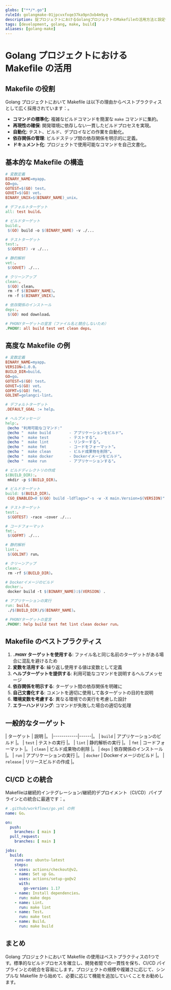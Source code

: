 ```yaml
---
globs: ["**/*.go"]
ruleId: golangmake-01jpcvxfxqe37ka9pn3xb4m9yq
description: 掟プロジェクトにおけるGolangプロジェクトのMakefileの活用方法と設定例
tags: [development, golang, make, build]
aliases: [golang-make]
---
```



# Golang プロジェクトにおける Makefile の活用

## Makefile の役割

Golang プロジェクトにおいて Makefile は以下の理由からベストプラクティスとして広く採用されています：。

- **コマンドの標準化**: 複雑なビルドコマンドを簡潔な `make` コマンドに集約。
- **再現性の確保**: 開発環境に依存しない一貫したビルドプロセスを実現。
- **自動化**: テスト、ビルド、デプロイなどの作業を自動化。
- **依存関係の管理**: ビルドステップ間の依存関係を明示的に定義。
- **ドキュメント化**: プロジェクトで使用可能なコマンドを自己文書化。

## 基本的な Makefile の構造

```makefile
# 変数定義
BINARY_NAME=myapp。
GO=go。
GOTEST=$(GO) test。
GOVET=$(GO) vet。
BINARY_UNIX=$(BINARY_NAME)_unix。

# デフォルトターゲット
all: test build。

# ビルドターゲット
build:。
 $(GO) build -o $(BINARY_NAME) -v ./...

# テストターゲット
test:。
 $(GOTEST) -v ./...

# 静的解析
vet:。
 $(GOVET) ./...

# クリーンアップ
clean:。
 $(GO) clean。
 rm -f $(BINARY_NAME)。
 rm -f $(BINARY_UNIX)。

# 依存関係のインストール
deps:。
 $(GO) mod download。

# PHONYターゲットの宣言（ファイル名と競合しないため）
.PHONY: all build test vet clean deps。
```

## 高度な Makefile の例

```makefile
# 変数定義
BINARY_NAME=myapp。
VERSION=1.0.0。
BUILD_DIR=build。
GO=go。
GOTEST=$(GO) test。
GOVET=$(GO) vet。
GOFMT=$(GO) fmt。
GOLINT=golangci-lint。

# デフォルトターゲット
.DEFAULT_GOAL := help。

# ヘルプメッセージ
help:。
 @echo "利用可能なコマンド:"
 @echo "  make build        - アプリケーションをビルド"。
 @echo "  make test         - テストする"。
 @echo "  make lint         - リンターする"。
 @echo "  make fmt          - コードをフォーマット"。
 @echo "  make clean        - ビルド成果物を削除"。
 @echo "  make docker       - Dockerイメージをビルド"。
 @echo "  make run          - アプリケーションする"。

# ビルドディレクトリの作成
$(BUILD_DIR):。
 mkdir -p $(BUILD_DIR)。

# ビルドターゲット
build: $(BUILD_DIR)。
 CGO_ENABLED=0 $(GO) build -ldflags="-s -w -X main.Version=$(VERSION)" -o $(BUILD_DIR)/$(BINARY_NAME) ./cmd/$(BINARY_NAME)。

# テストターゲット
test:。
 $(GOTEST) -race -cover ./...

# コードフォーマット
fmt:。
 $(GOFMT) ./...

# 静的解析
lint:。
 $(GOLINT) run。

# クリーンアップ
clean:。
 rm -rf $(BUILD_DIR)。

# Dockerイメージのビルド
docker:。
 docker build -t $(BINARY_NAME):$(VERSION) .

# アプリケーションの実行
run: build。
 ./$(BUILD_DIR)/$(BINARY_NAME)。

# PHONYターゲットの宣言
.PHONY: help build test fmt lint clean docker run。
```

## Makefile のベストプラクティス

1. **`.PHONY` ターゲットを使用する**: ファイル名と同じ名前のターゲットがある場合に混乱を避けるため
2. **変数を活用する**: 繰り返し使用する値は変数として定義
3. **ヘルプターゲットを提供する**: 利用可能なコマンドを説明するヘルプメッセージ
4. **依存関係を明示する**: ターゲット間の依存関係を明確に
5. **自己文書化する**: コメントを適切に使用して各ターゲットの目的を説明
6. **環境変数を考慮する**: 異なる環境での実行を考慮した設計
7. **エラーハンドリング**: コマンドが失敗した場合の適切な処理

## 一般的なターゲット

| ターゲット | 説明 |。
|------------|------|。
| `build`    | アプリケーションのビルド |。
| `test`     | テストの実行 |。
| `lint`     | 静的解析の実行 |。
| `fmt`      | コードフォーマット |。
| `clean`    | ビルド成果物の削除 |。
| `deps`     | 依存関係のインストール |。
| `run`      | アプリケーションの実行 |。
| `docker`   | Dockerイメージのビルド |。
| `release`  | リリースビルドの作成 |。

## CI/CD との統合

Makefileは継続的インテグレーション/継続的デプロイメント（CI/CD）パイプラインとの統合に最適です：。

```yaml
# .github/workflows/go.yml の例
name: Go。

on:
  push:
    branches: [ main ]
  pull_request:
    branches: [ main ]

jobs:
  build:
    runs-on: ubuntu-latest
    steps:
    - uses: actions/checkout@v2。
    - name: Set up Go。
      uses: actions/setup-go@v2
      with:
        go-version: 1.17
    - name: Install dependencies。
      run: make deps
    - name: Lint。
      run: make lint
    - name: Test。
      run: make test
    - name: Build。
      run: make build
```

## まとめ

Golang プロジェクトにおいて Makefile の使用はベストプラクティスの1つです。標準的なビルドプロセスを確立し、開発者間での一貫性を保ち、CI/CD パイプラインとの統合を容易にします。プロジェクトの規模や複雑さに応じて、シンプルな Makefile から始めて、必要に応じて機能を追加していくことをお勧めします。
